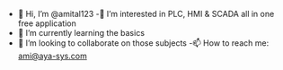 - 👋 Hi, I’m @amital123
-👀 I’m interested in PLC, HMI & SCADA all in one free application
- 🌱 I’m currently learning the basics
- 💞️ I’m looking to collaborate on those subjects
-📫 How to reach me: ami@aya-sys.com

<!---
amital123/amital123 is a ✨ special ✨ repository because its `README.md` (this file) appears on your GitHub profile.
You can click the Preview link to take a look at your changes.
--->
